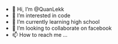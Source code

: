 - 👋 Hi, I’m @QuanLekk
- 👀 I’m interested in code
- 🌱 I’m currently learning high school
- 💞️ I’m looking to collaborate on facebook
- 📫 How to reach me ...

<!---
QuanLekk/QuanLekk is a ✨ special ✨ repository because its `README.md` (this file) appears on your GitHub profile.
You can click the Preview link to take a look at your changes.
--->
